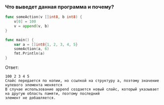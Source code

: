 <h3>Что выведет данная программа и почему?</h3>

```go
func someAction(v []int8, b int8) {
    v[0] = 100
    v = append(v, b)
}
    
func main() {
    var a = []int8{1, 2, 3, 4, 5}
    someAction(a, 6)
    fmt.Println(a)
}
```


Ответ:
```text
100 2 3 4 5 
Слайс передается по копии, но ссылкой на структуру a, поэтому значение нулевого элемента меняется
В случае использование append создается новый слайс, который указывает на другую область памяти, поэтому последний
элемент не добавляется.  
```